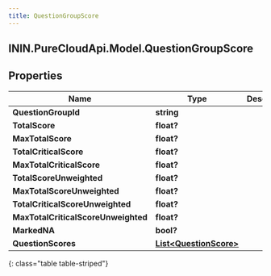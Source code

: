 ```yaml
---
title: QuestionGroupScore
---
```

## ININ.PureCloudApi.Model.QuestionGroupScore

## Properties

|Name | Type | Description | Notes|
|------------ | ------------- | ------------- | -------------|
| **QuestionGroupId** | **string** |  | [optional] |
| **TotalScore** | **float?** |  | [optional] |
| **MaxTotalScore** | **float?** |  | [optional] |
| **TotalCriticalScore** | **float?** |  | [optional] |
| **MaxTotalCriticalScore** | **float?** |  | [optional] |
| **TotalScoreUnweighted** | **float?** |  | [optional] |
| **MaxTotalScoreUnweighted** | **float?** |  | [optional] |
| **TotalCriticalScoreUnweighted** | **float?** |  | [optional] |
| **MaxTotalCriticalScoreUnweighted** | **float?** |  | [optional] |
| **MarkedNA** | **bool?** |  | [optional] |
| **QuestionScores** | [**List&lt;QuestionScore&gt;**](QuestionScore.html) |  | [optional] |
{: class="table table-striped"}


